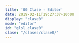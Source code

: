 ```yaml
---
title: '00 Clase - Editor'
date: 2019-02-11T19:27:37+10:00
display: "clase0"
mode: "editor"
id: "glsl_clase0"
clase: "/clases/clase0/"
---
```

 
